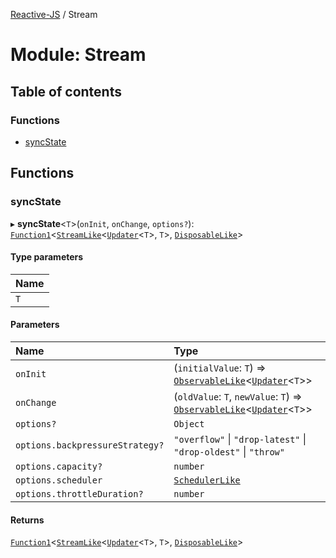 [Reactive-JS](../README.md) / Stream

# Module: Stream

## Table of contents

### Functions

- [syncState](Stream.md#syncstate)

## Functions

### syncState

▸ **syncState**<`T`\>(`onInit`, `onChange`, `options?`): [`Function1`](functions.md#function1)<[`StreamLike`](../interfaces/types.StreamLike.md)<[`Updater`](functions.md#updater)<`T`\>, `T`\>, [`DisposableLike`](../interfaces/types.DisposableLike.md)\>

#### Type parameters

| Name |
| :------ |
| `T` |

#### Parameters

| Name | Type |
| :------ | :------ |
| `onInit` | (`initialValue`: `T`) => [`ObservableLike`](../interfaces/types.ObservableLike.md)<[`Updater`](functions.md#updater)<`T`\>\> |
| `onChange` | (`oldValue`: `T`, `newValue`: `T`) => [`ObservableLike`](../interfaces/types.ObservableLike.md)<[`Updater`](functions.md#updater)<`T`\>\> |
| `options?` | `Object` |
| `options.backpressureStrategy?` | ``"overflow"`` \| ``"drop-latest"`` \| ``"drop-oldest"`` \| ``"throw"`` |
| `options.capacity?` | `number` |
| `options.scheduler` | [`SchedulerLike`](../interfaces/types.SchedulerLike.md) |
| `options.throttleDuration?` | `number` |

#### Returns

[`Function1`](functions.md#function1)<[`StreamLike`](../interfaces/types.StreamLike.md)<[`Updater`](functions.md#updater)<`T`\>, `T`\>, [`DisposableLike`](../interfaces/types.DisposableLike.md)\>
